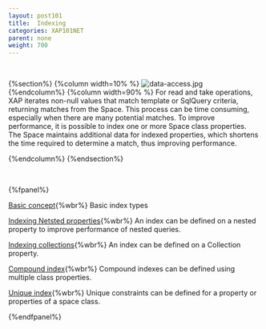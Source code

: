 ```yaml
---
layout: post101
title:  Indexing
categories: XAP101NET
parent: none
weight: 700
---
```


<br>

{%section%}
{%column width=10% %}
![data-access.jpg](/attachment_files/subject/index.png)
{%endcolumn%}
{%column width=90% %}
For read and take operations, XAP iterates non-null values that match template or SqlQuery criteria, returning matches from the Space. This process can be time consuming, especially when there are many potential matches. To improve performance, it is possible to index one or more Space class properties. The Space maintains additional data for indexed properties, which shortens the time required to determine a match, thus improving performance.

{%endcolumn%}
{%endsection%}

<br>

{%fpanel%}

[Basic concept](./indexing.html){%wbr%}
Basic index types

[Indexing Netsted properties](./indexing-nested-properties.html){%wbr%}
An index can be defined on a nested property to improve performance of nested queries.

[Indexing collections](./indexing-collections.html){%wbr%}
An index can be defined on a Collection property.

[Compound index](./indexing-compound.html){%wbr%}
Compound indexes can be defined using multiple class properties.

[Unique index](./indexing-unique.html){%wbr%}
Unique constraints can be defined for a property or properties of a space class.

{%endfpanel%}


